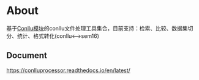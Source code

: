# About

基于[Conllu模块](https://github.com/EmilStenstrom/conllu)的conllu文件处理工具集合，目前支持：检索、比较、数据集切分、统计、格式转化(conllu<-->sem16)

## Document
https://conlluprocessor.readthedocs.io/en/latest/
